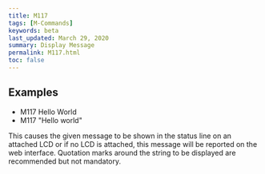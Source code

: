 ```yaml
---
title: M117
tags: [M-Commands] 
keywords: beta 
last_updated: March 29, 2020 
summary: Display Message 
permalink: M117.html
toc: false 
---
```



## Examples

* M117 Hello World
* M117 "Hello world"

This causes the given message to be shown in the status line on an attached LCD or if no LCD is attached, this message will be reported on the web interface. Quotation marks around the string to be displayed are recommended but not mandatory.

